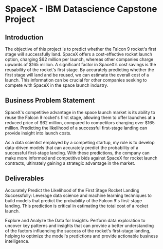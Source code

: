 # SpaceX - IBM Datascience Capstone Project

## Introduction


The objective of this project is to predict whether the Falcon 9 rocket's first stage will successfully land. SpaceX offers a cost-effective rocket launch option, charging $62 million per launch, whereas other companies charge upwards of $165 million. A significant factor in SpaceX’s cost savings is the reusability of the rocket's first stage. By accurately predicting whether the first stage will land and be reused, we can estimate the overall cost of a launch. This information can be crucial for other companies seeking to compete with SpaceX in the space launch industry.

## Business Problem Statement

SpaceX's competitive advantage in the space launch market is its ability to reuse the Falcon 9 rocket's first stage, allowing them to offer launches at a reduced price of $62 million, compared to competitors charging over $165 million. Predicting the likelihood of a successful first-stage landing can provide insight into launch costs.

As a data scientist employed by a competing startup, my role is to develop data-driven models that can accurately predict the probability of a successful first-stage landing. With these predictions, the company can make more informed and competitive bids against SpaceX for rocket launch contracts, ultimately gaining a strategic advantage in the market.

## Deliverables
Accurately Predict the Likelihood of the First Stage Rocket Landing Successfully: Leverage data science and machine learning techniques to build models that predict the probability of the Falcon 9's first-stage landing. This prediction is critical in estimating the total cost of a rocket launch.

Explore and Analyze the Data for Insights: Perform data exploration to uncover key patterns and insights that can provide a better understanding of the factors influencing the success of the rocket's first-stage landing, helping to optimize the model's predictions and provide actionable business intelligence.
